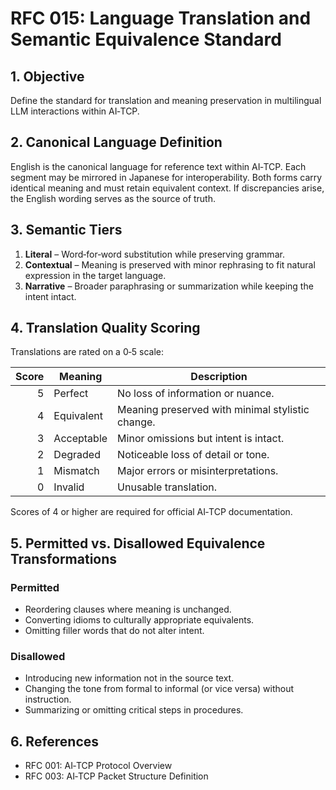 # RFC 015: Language Translation and Semantic Equivalence Standard

## 1. Objective
Define the standard for translation and meaning preservation in multilingual LLM interactions within AI‑TCP.

## 2. Canonical Language Definition
English is the canonical language for reference text within AI‑TCP. Each segment may be mirrored in Japanese for interoperability. Both forms carry identical meaning and must retain equivalent context. If discrepancies arise, the English wording serves as the source of truth.

## 3. Semantic Tiers
1. **Literal** – Word‑for‑word substitution while preserving grammar.
2. **Contextual** – Meaning is preserved with minor rephrasing to fit natural expression in the target language.
3. **Narrative** – Broader paraphrasing or summarization while keeping the intent intact.

## 4. Translation Quality Scoring
Translations are rated on a 0‑5 scale:

| Score | Meaning               | Description                                      |
|------:|----------------------|--------------------------------------------------|
| 5     | Perfect              | No loss of information or nuance.                |
| 4     | Equivalent           | Meaning preserved with minimal stylistic change. |
| 3     | Acceptable           | Minor omissions but intent is intact.            |
| 2     | Degraded             | Noticeable loss of detail or tone.               |
| 1     | Mismatch             | Major errors or misinterpretations.              |
| 0     | Invalid              | Unusable translation.                            |

Scores of 4 or higher are required for official AI‑TCP documentation.

## 5. Permitted vs. Disallowed Equivalence Transformations

### Permitted
- Reordering clauses where meaning is unchanged.
- Converting idioms to culturally appropriate equivalents.
- Omitting filler words that do not alter intent.

### Disallowed
- Introducing new information not in the source text.
- Changing the tone from formal to informal (or vice versa) without instruction.
- Summarizing or omitting critical steps in procedures.

## 6. References
- RFC 001: AI‑TCP Protocol Overview
- RFC 003: AI‑TCP Packet Structure Definition
